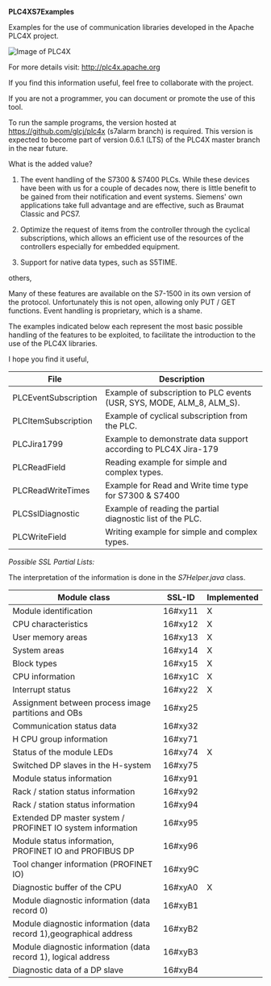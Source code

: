 **PLC4XS7Examples**

Examples for the use of communication libraries developed in the Apache PLC4X project.


![Image of PLC4X](https://plc4x.apache.org/images/apache_plc4x_logo.png)

For more details visit: http://plc4x.apache.org

If you find this information useful, feel free to collaborate with the project.

If you are not a programmer, you can document or promote the use of this tool.

To run the sample programs, the version hosted at https://github.com/glcj/plc4x (s7alarm branch) is required. This version is expected to become part of version 0.6.1 (LTS) of the PLC4X master branch in the near future.

What is the added value?

1. The event handling of the S7300 & S7400 PLCs. While these devices have been with us for a couple of decades now, there is little benefit to be gained from their notification and event systems. Siemens' own applications take full advantage and are effective, such as Braumat Classic and PCS7.

2. Optimize the request of items from the controller through the cyclical subscriptions, which allows an efficient use of the resources of the controllers especially for embedded equipment.

3. Support for native data types, such as S5TIME.

others,

Many of these features are available on the S7-1500 in its own version of the protocol. Unfortunately this is not open, allowing only PUT / GET functions. Event handling is proprietary, which is a shame.

The examples indicated below each represent the most basic possible handling of the features to be exploited, to facilitate the introduction to the use of the PLC4X libraries.

I hope you find it useful,


File | Description
------------ | -------------
PLCEventSubscription | Example of subscription to PLC events (USR, SYS, MODE, ALM_8, ALM_S).
PLCItemSubscription | Example of cyclical subscription from the PLC.
PLCJira1799 | Example to demonstrate data support according to PLC4X Jira-179
PLCReadField | Reading example for simple and complex types.
PLCReadWriteTimes | Example for Read and Write time type for S7300 & S7400
PLCSslDiagnostic | Example of reading the partial diagnostic list of the PLC.
PLCWriteField | Writing example for simple and complex types.



*Possible SSL Partial Lists:*

The interpretation of the information is done in the _S7Helper.java_ class.


Module class                                              |    SSL-ID    | Implemented
-----------------------------------------------------------|--------------|----
Module identification                                     |    16#xy11   | X
CPU characteristics                                       |    16#xy12   | X
User memory areas                                         |    16#xy13   | X
System areas                                              |    16#xy14   | X
Block types                                               |    16#xy15   | X
CPU information                                           |    16#xy1C   | X
Interrupt status                                          |    16#xy22   | X
Assignment between process image partitions and OBs       |    16#xy25   |
Communication status data                                 |    16#xy32   |
H CPU group information                                   |    16#xy71   |
Status of the module LEDs                                 |    16#xy74   | X
Switched DP slaves in the H-system                        |    16#xy75   |
Module status information                                 |    16#xy91   |
Rack / station status information                         |    16#xy92   |
Rack / station status information                         |    16#xy94   |
Extended DP master system / PROFINET IO system information|    16#xy95   |
Module status information, PROFINET IO and PROFIBUS DP    |    16#xy96   |
Tool changer information (PROFINET IO)                    |    16#xy9C   |
Diagnostic buffer of the CPU                              |    16#xyA0   | X
Module diagnostic information (data record 0)             |    16#xyB1   |
Module diagnostic information (data record 1),geographical address |    16#xyB2   |
Module diagnostic information (data record 1), logical address|    16#xyB3   |
Diagnostic data of a DP slave                             | 16#xyB4   |
